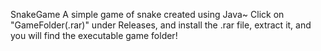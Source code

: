 SnakeGame
A simple game of snake created using Java~
Click on "GameFolder(.rar)" under Releases, and install the .rar file, extract it, and you will find the executable game folder! 
